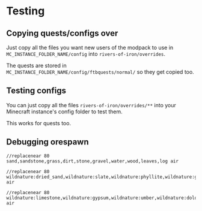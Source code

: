 # Testing

## Copying quests/configs over

Just copy all the files you want new users of the modpack to use in `MC_INSTANCE_FOLDER_NAME/config` into `rivers-of-iron/overrides`.

The quests are stored in `MC_INSTANCE_FOLDER_NAME/config/ftbquests/normal/` so they get copied too.

## Testing configs

You can just copy all the files `rivers-of-iron/overrides/**` into your Minecraft instance's config folder to test them.

This works for quests too.

## Debugging orespawn

	//replacenear 80 sand,sandstone,grass,dirt,stone,gravel,water,wood,leaves,log air

	//replacenear 80 wildnature:dried_sand,wildnature:slate,wildnature:phyllite,wildnature:gneiss,wildnature:epidosite,wildnature:marble,wildnature:basalt,wildnature:pumice air

	//replacenear 80 wildnature:limestone,wildnature:gypsum,wildnature:umber,wildnature:dolomite,wildnature:conglomerate,wildnature:chalk,wildnature:syenite,wildnature:hardened_sandstone,wildnature:pegmatite,wildnature:carbonatite,wildnature:pumice air